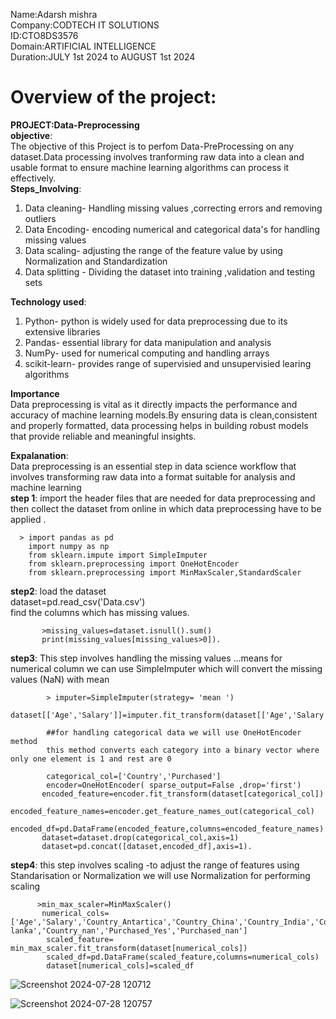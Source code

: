 Name:Adarsh mishra  
Company:CODTECH IT SOLUTIONS  
ID:CTO8DS3576  
Domain:ARTIFICIAL INTELLIGENCE  
Duration:JULY 1st 2024 to AUGUST 1st 2024  


# Overview of the project:
__PROJECT:Data-Preprocessing__  
__objective__:  
The objective of this Project is to perfom Data-PreProcessing on any dataset.Data processing involves tranforming raw data into a clean and usable format
to ensure machine learning algorithms can process it effectively.  
__Steps_Involving__:   
1) Data cleaning- Handling missing values ,correcting errors and removing outliers  
2) Data Encoding- encoding numerical and categorical data's for handling missing values  
3) Data scaling- adjusting the range of the feature value by using Normalization and Standardization  
4) Data splitting - Dividing the dataset into training ,validation and testing sets

__Technology used__:  
1) Python- python is widely used for data preprocessing due to its extensive libraries  
2) Pandas- essential library for data manipulation and analysis  
3) NumPy- used for numerical computing and handling arrays  
4) scikit-learn- provides range of supervisied and unsupervisied learing algorithms

__Importance__  
Data preprocessing is vital as it directly impacts the performance and accuracy of machine learning models.By ensuring data is clean,consistent and properly formatted,
data processing helps in building robust models that provide reliable and meaningful insights.  

__Expalanation__:  
 Data preprocessing is an essential step in data science workflow that involves transforming raw data into a format suitable for analysis and machine learning  
 __step 1__: import the header files that are needed for data preprocessing and then  collect the dataset from online in which data preprocessing have to be applied .  
     
      > import pandas as pd   
        import numpy as np  
        from sklearn.impute import SimpleImputer   
        from sklearn.preprocessing import OneHotEncoder  
        from sklearn.preprocessing import MinMaxScaler,StandardScaler
        
 __step2__:  load the dataset  
           dataset=pd.read_csv('Data.csv')  
           find the columns which has missing values.   
           
           >missing_values=dataset.isnull().sum()
           print(missing_values[missing_values>0]).    
           
 __step3__: This step involves  handling the missing values ...means for numerical column we can use  SimpleImputer which will convert the missing values (NaN) with mean

 
            > imputer=SimpleImputer(strategy= 'mean ')  
             dataset[['Age','Salary']]=imputer.fit_transform(dataset[['Age','Salary']]). 

            ##for handling categorical data we will use OneHotEncoder method  
            this method converts each category into a binary vector where only one element is 1 and rest are 0  
            
            categorical_col=['Country','Purchased']  
            encoder=OneHotEncoder( sparse_output=False ,drop='first')  
           encoded_feature=encoder.fit_transform(dataset[categorical_col])   
           encoded_feature_names=encoder.get_feature_names_out(categorical_col)  
           encoded_df=pd.DataFrame(encoded_feature,columns=encoded_feature_names)  
           dataset=dataset.drop(categorical_col,axis=1)  
           dataset=pd.concat([dataset,encoded_df],axis=1).  
__step4__: this step involves scaling -to adjust the range of features using Standarisation or Normalization   we will use Normalization for performing scaling

          >min_max_scaler=MinMaxScaler()
           numerical_cols=['Age','Salary','Country_Antartica','Country_China','Country_India','Country_Indonesia','Country_Sri lanka','Country_nan','Purchased_Yes','Purchased_nan']
            scaled_feature= min_max_scaler.fit_transform(dataset[numerical_cols])
            scaled_df=pd.DataFrame(scaled_feature,columns=numerical_cols)
            dataset[numerical_cols]=scaled_df

      

        
           
![Screenshot 2024-07-28 120712](https://github.com/user-attachments/assets/5d06e4b4-21e8-49c2-8a6f-29f8be541ce5)

![Screenshot 2024-07-28 120757](https://github.com/user-attachments/assets/fab4f8b5-ecf8-4193-ada2-d2fbd108373a)

